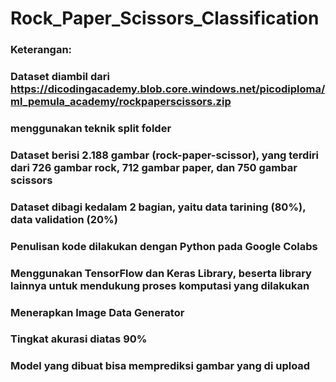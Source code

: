 # Rock_Paper_Scissors_Classification
### Keterangan:
### Dataset diambil dari https://dicodingacademy.blob.core.windows.net/picodiploma/ml_pemula_academy/rockpaperscissors.zip
### menggunakan teknik split folder
### Dataset berisi 2.188 gambar (rock-paper-scissor), yang terdiri dari 726 gambar rock, 712 gambar paper, dan 750 gambar scissors
### Dataset dibagi kedalam 2 bagian, yaitu data tarining (80%), data validation (20%)
### Penulisan kode dilakukan dengan Python pada Google Colabs
### Menggunakan TensorFlow dan Keras Library, beserta library lainnya untuk mendukung proses komputasi yang dilakukan
### Menerapkan Image Data Generator
### Tingkat akurasi diatas 90%
### Model yang dibuat bisa memprediksi gambar yang di upload
